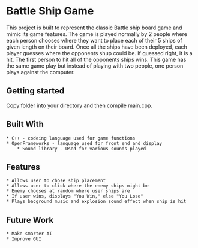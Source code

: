 # Battle Ship Game

This project is built to represent the classic Battle ship board game and mimic its game 
features. The game is played normally by 2 people where each person chooses where they want to
place each of their 5 ships of given length on their board. Once all the ships have been 
deployed, each player guesses where the opponents shup could be. If guessed right, it is a hit.
The first person to hit all of the opponents ships wins. This game has the same game play but 
instead of playing with two people, one person plays against the computer.

## Getting started

Copy folder into your directory and then compile main.cpp.

## Built With

	* C++ - codeing language used for game functions
	* OpenFrameworks - language used for front end and display
		* Sound library - Used for various sounds played

## Features 

	* Allows user to chose ship placement
	* Allows user to click where the enemy ships might be
	* Enemy chooses at random where user ships are
	* If user wins, displays "You Win," else "You Lose"
	* Plays bacground music and explosion sound effect when ship is hit

## Future Work

	* Make smarter AI
	* Improve GUI
